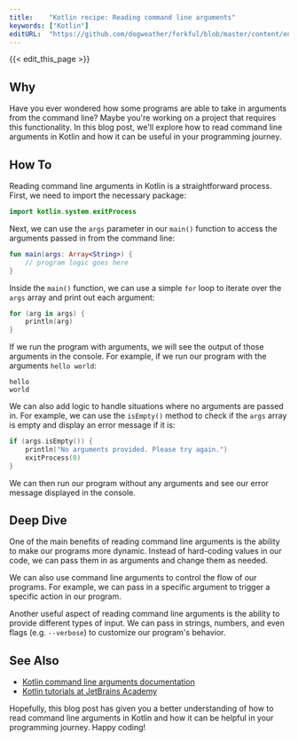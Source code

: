 ```yaml
---
title:    "Kotlin recipe: Reading command line arguments"
keywords: ["Kotlin"]
editURL:  "https://github.com/dogweather/forkful/blob/master/content/en/kotlin/reading-command-line-arguments.md"
---
```


{{< edit_this_page >}}

## Why
Have you ever wondered how some programs are able to take in arguments from the command line? Maybe you're working on a project that requires this functionality. In this blog post, we'll explore how to read command line arguments in Kotlin and how it can be useful in your programming journey.

## How To
Reading command line arguments in Kotlin is a straightforward process. First, we need to import the necessary package:

```Kotlin
import kotlin.system.exitProcess
```

Next, we can use the `args` parameter in our `main()` function to access the arguments passed in from the command line:

```Kotlin
fun main(args: Array<String>) {
    // program logic goes here
}
```

Inside the `main()` function, we can use a simple `for` loop to iterate over the `args` array and print out each argument:

```Kotlin
for (arg in args) {
    println(arg)
}
```

If we run the program with arguments, we will see the output of those arguments in the console. For example, if we run our program with the arguments `hello world`:

```
hello
world
```

We can also add logic to handle situations where no arguments are passed in. For example, we can use the `isEmpty()` method to check if the `args` array is empty and display an error message if it is:

```Kotlin
if (args.isEmpty()) {
    println("No arguments provided. Please try again.")
    exitProcess(0)
}
```

We can then run our program without any arguments and see our error message displayed in the console.

## Deep Dive
One of the main benefits of reading command line arguments is the ability to make our programs more dynamic. Instead of hard-coding values in our code, we can pass them in as arguments and change them as needed.

We can also use command line arguments to control the flow of our programs. For example, we can pass in a specific argument to trigger a specific action in our program.

Another useful aspect of reading command line arguments is the ability to provide different types of input. We can pass in strings, numbers, and even flags (e.g. `--verbose`) to customize our program's behavior.

## See Also
- [Kotlin command line arguments documentation](https://kotlinlang.org/api/latest/jvm/stdlib/kotlin/-array/index.html)
- [Kotlin tutorials at JetBrains Academy](https://hyperskill.org/learn/step/10768)

Hopefully, this blog post has given you a better understanding of how to read command line arguments in Kotlin and how it can be helpful in your programming journey. Happy coding!